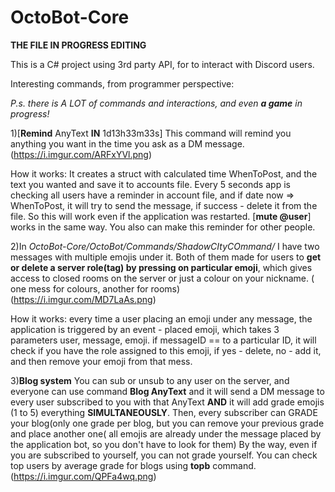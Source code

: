 # OctoBot-Core
**THE FILE IN PROGRESS EDITING**

This is a C# project using 3rd party API, for to interact with Discord users. 

Interesting commands, from programmer perspective:

*P.s. there is A LOT of commands and interactions, and even **a game** in progress!*

1)[**Remind** AnyText **IN** 1d13h33m33s] This command will remind you anything you want in the time you ask as a DM message. (https://i.imgur.com/ARFxYVl.png)

How it works: It creates a struct with calculated time WhenToPost, and the text you wanted and save it to accounts file. Every 5 seconds app is checking all users have a reminder in account file, and if date now => WhenToPost, it will try to send the message, if success - delete it from the file. So this will work even if the application was restarted. [**mute @user**] works in the same way. You also can make this reminder for other people.

2)In *OctoBot-Core/OctoBot/Commands/ShadowCItyCOmmand/* I have two messages with multiple emojis under it. Both of them made for users to **get or delete a server role(tag) by pressing on particular emoji**, which gives access to closed rooms on the server or just a colour on your nickname. ( one mess for colours, another for rooms) (https://i.imgur.com/MD7LaAs.png)

How it works: every time a user placing an emoji under any message, the application is triggered by an event - placed emoji, which takes 3 parameters user, message, emoji. if messageID == to a particular ID, it will check if you have the role assigned to this emoji, if yes - delete, no - add it, and then remove your emoji from that mess. 

3)**Blog system** You can sub or unsub to any user on the server, and everyone can use command **Blog AnyText** and it will send a DM message to every user subscribed to you with that AnyText **AND** it will add grade emojis (1 to 5) everything **SIMULTANEOUSLY**. Then, every subscriber can GRADE your blog(only one grade per blog, but you can remove your previous grade and place another one( all emojis are already under the message placed by the application bot, so you don't have to look for them) By the way, even if you are subscribed to yourself, you can not grade yourself. You can check top users by average grade for blogs using **topb** command. (https://i.imgur.com/QPFa4wq.png)
